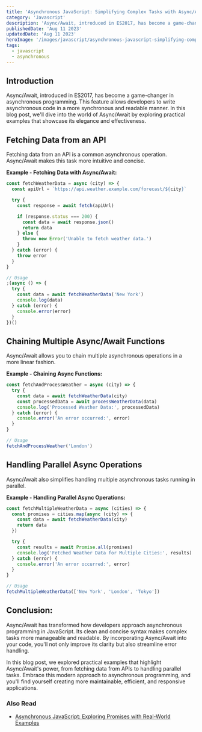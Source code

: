 ```yaml
---
title: 'Asynchronous JavaScript: Simplifying Complex Tasks with Async/Await'
category: 'Javascript'
description: 'Async/Await, introduced in ES2017, has become a game-changer in asynchronous programming. This feature allows developers to write asynchronous code in a more synchronous and readable manner.'
publishedDate: 'Aug 11 2023'
updatedDate: 'Aug 11 2023'
heroImage: '/images/javascript/asynchronous-javascript-simplifying-complex-tasks-async-await.png'
tags:
  - javascript
  - asynchronous
---
```


## Introduction

Async/Await, introduced in ES2017, has become a game-changer in asynchronous programming. This feature allows developers to write asynchronous code in a more synchronous and readable manner. In this blog post, we'll dive into the world of Async/Await by exploring practical examples that showcase its elegance and effectiveness.

## Fetching Data from an API

Fetching data from an API is a common asynchronous operation. Async/Await makes this task more intuitive and concise.

**Example - Fetching Data with Async/Await:**

```jsx
const fetchWeatherData = async (city) => {
  const apiUrl = `https://api.weather.example.com/forecast/${city}`

  try {
    const response = await fetch(apiUrl)

    if (response.status === 200) {
      const data = await response.json()
      return data
    } else {
      throw new Error('Unable to fetch weather data.')
    }
  } catch (error) {
    throw error
  }
}

// Usage
;(async () => {
  try {
    const data = await fetchWeatherData('New York')
    console.log(data)
  } catch (error) {
    console.error(error)
  }
})()
```

## Chaining Multiple Async/Await Functions

Async/Await allows you to chain multiple asynchronous operations in a more linear fashion.

**Example - Chaining Async Functions:**

```jsx
const fetchAndProcessWeather = async (city) => {
  try {
    const data = await fetchWeatherData(city)
    const processedData = await processWeatherData(data)
    console.log('Processed Weather Data:', processedData)
  } catch (error) {
    console.error('An error occurred:', error)
  }
}

// Usage
fetchAndProcessWeather('London')
```

## Handling Parallel Async Operations

Async/Await also simplifies handling multiple asynchronous tasks running in parallel.

**Example - Handling Parallel Async Operations:**

```jsx
const fetchMultipleWeatherData = async (cities) => {
  const promises = cities.map(async (city) => {
    const data = await fetchWeatherData(city)
    return data
  })

  try {
    const results = await Promise.all(promises)
    console.log('Fetched Weather Data for Multiple Cities:', results)
  } catch (error) {
    console.error('An error occurred:', error)
  }
}

// Usage
fetchMultipleWeatherData(['New York', 'London', 'Tokyo'])
```

## Conclusion:

Async/Await has transformed how developers approach asynchronous programming in JavaScript. Its clean and concise syntax makes complex tasks more manageable and readable. By incorporating Async/Await into your code, you'll not only improve its clarity but also streamline error handling.

In this blog post, we explored practical examples that highlight Async/Await's power, from fetching data from APIs to handling parallel tasks. Embrace this modern approach to asynchronous programming, and you'll find yourself creating more maintainable, efficient, and responsive applications.

### Also Read

- [Asynchronous JavaScript: Exploring Promises with Real-World Examples](/asynchronous-javascript-exploring-promises-real-world-examples/)
